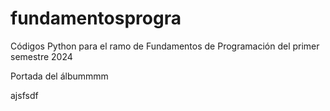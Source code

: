 # fundamentosprogra
Códigos Python para el ramo de Fundamentos de Programación del primer semestre 2024

Portada del álbummmm

ajsfsdf
